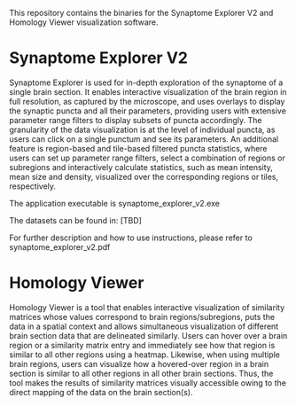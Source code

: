 This repository contains the binaries for the Synaptome Explorer V2 and Homology Viewer visualization software.

# Synaptome Explorer V2

Synaptome Explorer is used for in-depth exploration of the synaptome of a single brain section. It enables interactive visualization of the brain region in full resolution, as captured by the microscope, and uses overlays to display the synaptic puncta and all their parameters, providing users with extensive parameter range filters to display subsets of puncta accordingly. The granularity of the data visualization is at the level of individual puncta, as users can click on a single punctum and see its parameters. An additional feature is region-based and tile-based filtered puncta statistics, where users can set up parameter range filters, select a combination of regions or subregions and interactively calculate statistics, such as mean intensity, mean size and density, visualized over the corresponding regions or tiles, respectively.

The application executable is synaptome_explorer_v2.exe

The datasets can be found in: [TBD]

For further description and how to use instructions, please refer to synaptome_explorer_v2.pdf

# Homology Viewer

Homology Viewer is a tool that enables interactive visualization of similarity matrices whose values correspond to brain regions/subregions, puts the data in a spatial context and allows simultaneous visualization of different brain section data that are delineated similarly. Users can hover over a brain region or a similarity matrix entry and immediately see how that region is similar to all other regions using a heatmap. Likewise, when using multiple brain regions, users can visualize how a hovered-over region in a brain section is similar to all other regions in all other brain sections. Thus, the tool makes the results of similarity matrices visually accessible owing to the direct mapping of the data on the brain section(s).